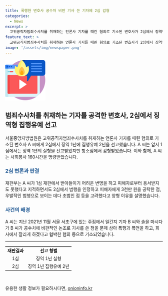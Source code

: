 ```yaml
---
title: 폭행한 변호사 공수처 비판 기사 쓴 기자에 2심 감형
categories:
  - News
excerpt: >
  고위공직자범죄수사처를 취재하는 언론사 기자를 때린 혐의로 기소된 변호사가 2심에서 징역형의 집행유예를 선고받았습니다. 서울중앙지방법원은 변호사 A 씨에게 징역 1년에 집행유예 2년과 사회봉사 160시간을 선고했습니다. 이는 1심에서 받은 실형보다 감형된 판결이었으며, 재판부는 우발적인 범행과 피해자에 대한 보복적 행위를 인정하면서도 유죄인정의 경과로 양형 이유를 설명했습니다. A 씨는 기자를 폭행하고 협박한 혐의로 기소됐으며, 법정 공탁금도 선고되었습니다.
feature_text: >
  고위공직자범죄수사처를 취재하는 언론사 기자를 때린 혐의로 기소된 변호사가 2심에서 징역형의 집행유예를 선고받았습니다. 서울중앙지방법원은 변호사 A 씨에게 징역 1년에 집행유예 2년과 사회봉사 160시간을 선고했습니다. 이는 1심에서 받은 실형보다 감형된 판결이었으며, 재판부는 우발적인 범행과 피해자에 대한 보복적 행위를 인정하면서도 유죄인정의 경과로 양형 이유를 설명했습니다. A 씨는 기자를 폭행하고 협박한 혐의로 기소됐으며, 법정 공탁금도 선고되었습니다.
image: '/assets/img/newspaper.png'
---
```


<p><img src="/assets/img/news.png" alt="rentncar 속보" /></p>

<h2 data-ke-size="size26">범죄수사처를 취재하는 기자를 공격한 변호사, 2심에서 징역형 집행유예 선고</h2>

<p data-ke-size="size16">서울중앙지방법원은 고위공직자범죄수사처를 취재하는 언론사 기자를 때린 혐의로 기소된 변호사 A 씨에게 2심에서 징역 1년에 집행유예 2년을 선고했습니다. A 씨는 앞서 1심에서는 징역 1년의 실형을 선고받았지만 항소심에서 감형받았습니다. 이와 함께, A 씨는 사회봉사 160시간을 명령받았습니다.</p>

<h3><b><span style="color: #1a5490;">2심 변론과 판결</span></b></h3>

<p data-ke-size="size16">재판부는 A 씨가 1심 재판에서 받아들이기 어려운 변명을 하고 피해자로부터 용서받지도 못했다고 지적하면서도 2심에서 범행을 인정하고 피해자에게 3천만 원을 공탁한 점, 우발적인 범행으로 보이는 데다 초범인 점 등을 고려했다고 양형 이유를 설명했습니다.</p>

<h3><b><span style="color: #1a5490;">사건의 배경</span></b></h3>

<p data-ke-size="size16">A 씨는 지난 2021년 11월 서울 서초구에 있는 주점에서 일간지 기자 B 씨와 술을 마시다가 B 씨가 공수처에 비판적인 논조로 기사를 쓴 점을 문제 삼아 폭행과 폭언을 하고, 회사에서 잘리게 하겠다고 협박한 혐의 등으로 기소되었습니다.</p>

<hr>

<table>
  <tr>
    <td style="text-align: center; height: 17px;"><b>재판결과</b></td>
    <td style="text-align: center; height: 17px;"><b>선고 형벌</b></td>
  </tr>
  <tr>
    <td style="text-align: center; height: 17px;">1심</td>
    <td style="text-align: center; height: 17px;">징역 1년 실형</td>
  </tr>
  <tr>
    <td style="text-align: center; height: 17px;">2심</td>
    <td style="text-align: center; height: 17px;">징역 1년 집행유예 2년</td>
  </tr>
</table>

<p data-ke-size="size16">&nbsp;</p>
유용한 생활 정보가 필요하시다면, <a href="https://onioninfo.kr" rel="dofollow">onioninfo.kr</a>


